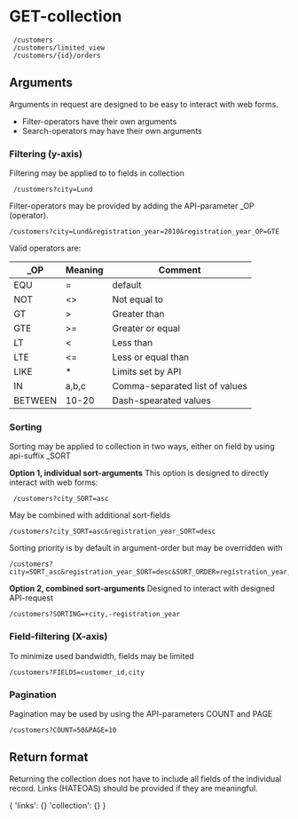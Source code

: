# GET-collection

     /customers
     /customers/limited_view
     /customers/{id}/orders
     
## Arguments
Arguments in request are designed to be easy to interact with web forms.

- Filter-operators have their own arguments
- Search-operators may have their own arguments

### Filtering (y-axis)
Filtering may be applied to to fields in collection

     /customers?city=Lund

Filter-operators may be provided by adding the API-parameter \_OP (operator).

    /customers?city=Lund&registration_year=2010&registration_year_OP=GTE
    
Valid operators are:

| \_OP      | Meaning | Comment                           |
| --------- | ------- | --------------------------------- |
| EQU       | =       | default                           |
| NOT       | <>      | Not equal to                      |
| GT        | >       | Greater than                      |
| GTE       | >=      | Greater or equal                  |
| LT        | <       | Less than                         |
| LTE       | <=      | Less or equal than                |
| LIKE      | *       | Limits set by API                 |
| IN        | a,b,c   | Comma-separated list of values    |
| BETWEEN   | 10-20   | Dash-spearated values             |

### Sorting
Sorting may be applied to collection in two ways, either on field by using api-suffix \_SORT

**Option 1, individual sort-arguments**
This option is designed to directly interact with web forms:

     /customers?city_SORT=asc

May be combined with additional sort-fields

    /customers?city_SORT=asc&registration_year_SORT=desc
    
Sorting priority is by default in argument-order but may be overridden with

    /customers?city=SORT_asc&registration_year_SORT=desc&SORT_ORDER=registration_year,city
    
**Option 2, combined sort-arguments**
Designed to interact with designed API-request

    /customers?SORTING=+city,-registration_year
    
### Field-filtering (X-axis)
To minimize used bandwidth, fields may be limited

    /customers?FIELDS=customer_id,city

### Pagination
Pagination may be used by using the API-parameters COUNT and PAGE

    /customers?COUNT=50&PAGE=10

## Return format
Returning the collection does not have to include all fields of the individual record.
Links (HATEOAS) should be provided if they are meaningful.

{
  'links': {}
  'collection': {}
}

